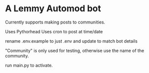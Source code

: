 # A Lemmy Automod bot
Currently supports making posts to communities.

Uses Pythorhead
Uses cron to post at time/date

rename .env.example to just .env and update to match bot details

"Community" is only used for testing, otherwise use the name of the community.

run main.py to activate.